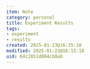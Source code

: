 ```yaml
---
item: Note
category: personal
title: Experiment Results
tags:
- experiment
- results
created: 2025-01-23@16:15:18
modified: 2025-01-23@16:15:18
uid: 64c2851d884cb8ab
---
```


